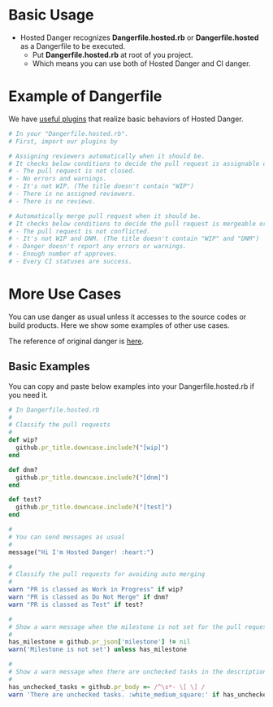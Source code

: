 # Basic Usage
- Hosted Danger recognizes **Dangerfile.hosted.rb** or **Dangerfile.hosted** as a Dangerfile to be executed.
  - Put **Dangerfile.hosted.rb** at root of you project.
  - Which means you can use both of Hosted Danger and CI danger.

# Example of Dangerfile

We have [useful plugins](/dangerfile) that realize basic behaviors of Hosted Danger.

```ruby
# In your "Dangerfile.hosted.rb".
# First, import our plugins by

# Assigning reviewers automatically when it should be.
# It checks below conditions to decide the pull request is assignable or not.
# - The pull request is not closed.
# - No errors and warnings.
# - It's not WIP. (The title doesn't contain "WIP")
# - There is no assigned reviewers.
# - There is no reviews.

# Automatically merge pull request when it should be.
# It checks below conditions to decide the pull request is mergeable or not.
# - The pull request is not conflicted.
# - It's not WIP and DNM. (The title doesn't contain "WIP" and "DNM")
# - Danger doesn't report any errors or warnings.
# - Enough number of approves.
# - Every CI statuses are success.

```

# More Use Cases

You can use danger as usual unless it accesses to the source codes or build products.
Here we show some examples of other use cases.

The reference of original danger is [here](https://danger.systems/reference.html).

## Basic Examples
You can copy and paste below examples into your Dangerfile.hosted.rb if you need it.

```ruby
# In Dangerfile.hosted.rb
#
# Classify the pull requests
#
def wip?
  github.pr_title.downcase.include?("[wip]")
end

def dnm?
  github.pr_title.downcase.include?("[dnm]")
end

def test?
  github.pr_title.downcase.include?("[test]")
end

#
# You can send messages as usual
#
message("Hi I'm Hosted Danger! :heart:")

#
# Classify the pull requests for avoiding auto merging
#
warn "PR is classed as Work in Progress" if wip?
warn "PR is classed as Do Not Merge" if dnm?
warn "PR is classed as Test" if test?

#
# Show a warn message when the milestone is not set for the pull request
#
has_milestone = github.pr_json['milestone'] != nil
warn('Milestone is not set') unless has_milestone

#
# Show a warn message when there are unchecked tasks in the description
#
has_unchecked_tasks = github.pr_body =~ /^\s*- \[ \] /
warn 'There are unchecked tasks. :white_medium_square:' if has_unchecked_tasks
```
